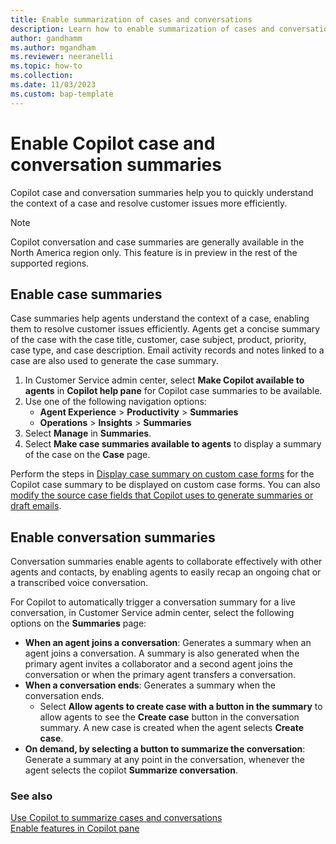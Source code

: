 ```yaml
---
title: Enable summarization of cases and conversations
description: Learn how to enable summarization of cases and conversations using Copilot in Customer Service.
author: gandhamm
ms.author: mgandham
ms.reviewer: neeranelli
ms.topic: how-to 
ms.collection: 
ms.date: 11/03/2023
ms.custom: bap-template 
---
```


# Enable Copilot case and conversation summaries

Copilot case and conversation summaries help you to quickly understand the context of a case and resolve customer issues more efficiently.

> [!NOTE]
> Copilot conversation and case summaries are generally available in the North America region only. This feature is in preview in the rest of the supported regions.

## Enable case summaries

Case summaries help agents understand the context of a case, enabling them to resolve customer issues efficiently. Agents get a concise summary of the case with the case title, customer, case subject, product, priority, case type, and case description. Email activity records and notes linked to a case are also used to generate the case summary.
 
1. In Customer Service admin center, select **Make Copilot available to agents** in **Copilot help pane** for Copilot case summaries to be available.
1. Use one of the following navigation options: 
    - **Agent Experience** > **Productivity** > **Summaries**
    - **Operations** > **Insights** > **Summaries**
1. Select **Manage** in **Summaries**.
1. Select **Make case summaries available to agents** to display a summary of the case on the **Case** page. 

Perform the steps in [Display case summary on custom case forms](copilot-powerapps-settings.md) for the Copilot case summary to be displayed on custom case forms. You can also [modify the source case fields that Copilot uses to generate summaries or draft emails](copilot-map-custom-fields.md). 

## Enable conversation summaries

Conversation summaries enable agents to collaborate effectively with other agents and contacts, by enabling agents to easily recap an ongoing chat or a transcribed voice conversation.

For Copilot to automatically trigger a conversation summary for a live conversation, in Customer Service admin center, select the following options on the **Summaries** page:
   - **When an agent joins a conversation**: Generates a summary when an agent joins a conversation. A summary is also generated when the primary agent invites a collaborator and a second agent joins the conversation or when the primary agent transfers a conversation.
   - **When a conversation ends**: Generates a summary when the conversation ends. 
      - Select **Allow agents to create case with a button in the summary** to allow agents to see the **Create case** button in the conversation summary. A new case is created when the agent selects **Create case**.
   - **On demand, by selecting a button to summarize the conversation**: Generate a summary at any point in the conversation, whenever the agent selects the copilot **Summarize conversation**.

### See also

[Use Copilot to summarize cases and conversations](copilot-use-summary.md)<br>
[Enable features in Copilot pane](copilot-enable-help-pane.md)